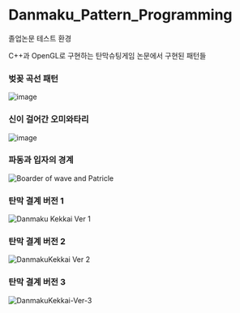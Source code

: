 # Danmaku_Pattern_Programming

졸업논문 테스트 환경

C++과 OpenGL로 구현하는 탄막슈팅게임 논문에서 구현된 패턴들



### 벚꽂 곡선 패턴

![image](https://user-images.githubusercontent.com/12217092/220607904-abcdfcfa-a347-461c-9f50-76002403bf90.png)


### 신이 걸어간 오미와타리

![image](https://user-images.githubusercontent.com/12217092/220609084-7c61ac66-11a4-404a-9801-2d041ac1de39.png)


### 파동과 입자의 경계

![Boarder of wave and Patricle](https://user-images.githubusercontent.com/12217092/220609215-c342dcf3-50ff-4000-87b0-6d9649bee96c.gif)


### 탄막 결계 버전 1

![Danmaku Kekkai Ver 1](https://user-images.githubusercontent.com/12217092/220609758-dbb74813-d618-468b-9873-1af0fb9abccf.gif)


### 탄막 결계 버전 2

![DanmakuKekkai Ver 2](https://user-images.githubusercontent.com/12217092/220609243-2ff27b31-8856-4063-b5c0-6c7a0d3a6eb2.gif)


### 탄막 결계 버전 3

![DanmakuKekkai-Ver-3](https://user-images.githubusercontent.com/12217092/220609328-57dd025f-a5c2-41dc-936d-af4de328cc56.gif)

